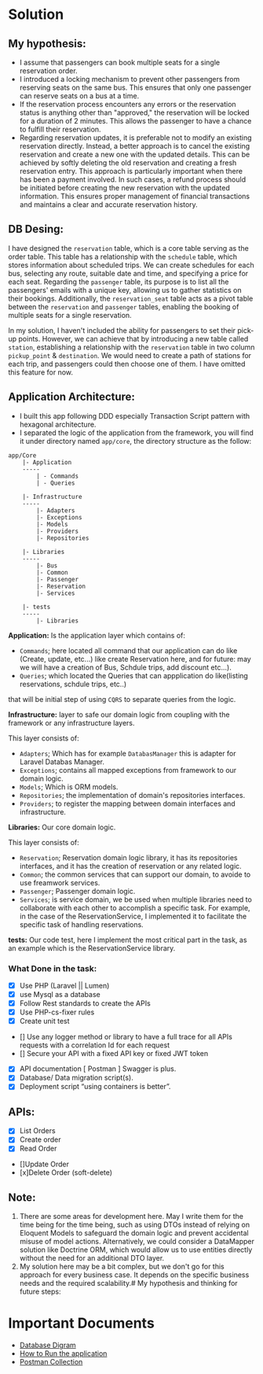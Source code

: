 # Solution

## My hypothesis:
- I assume that passengers can book multiple seats for a single reservation order.
- I introduced a locking mechanism to prevent other passengers from reserving seats on the same bus. This ensures that only one passenger can reserve seats on a bus at a time.
- If the reservation process encounters any errors or the reservation status is anything other than "approved," the reservation will be locked for a duration of 2 minutes. This allows the passenger to have a chance to fulfill their reservation.
- Regarding reservation updates, it is preferable not to modify an existing reservation directly. Instead, a better approach is to cancel the existing reservation and create a new one with the updated details. This can be achieved by softly deleting the old reservation and creating a fresh reservation entry. This approach is particularly important when there has been a payment involved. In such cases, a refund process should be initiated before creating the new reservation with the updated information. This ensures proper management of financial transactions and maintains a clear and accurate reservation history.

## DB Desing:
I have designed the `reservation` table, which is a core table serving as the order table. This table has a relationship with the `schedule` table, which stores information about scheduled trips. We can create schedules for each bus, selecting any route, suitable date and time, and specifying a price for each seat.
Regarding the `passenger` table, its purpose is to list all the passengers' emails with a unique key, allowing us to gather statistics on their bookings.
Additionally, the `reservation_seat` table acts as a pivot table between the `reservation` and `passenger` tables, enabling the booking of multiple seats for a single reservation.

In my solution, I haven't included the ability for passengers to set their pick-up points. However, we can achieve that by introducing a new table called `station`, establishing a relationship with the `reservation` table in two column `pickup_point` & `destination`. We would need to create a path of stations for each  trip, and passengers could then choose one of them. I have omitted this feature for now.


## Application Architecture:
- I built this app following DDD especially Transaction Script pattern with hexagonal architecture.
- I separated the logic of the application from the framework, you will find it under directory named `app/core`, the directory structure as the follow:

```
app/Core
    |- Application
    -----
        | - Commands
        | - Queries

    |- Infrastructure
    -----
        |- Adapters
        |- Exceptions
        |- Models
        |- Providers
        |- Repositories

    |- Libraries
    -----
        |- Bus
        |- Common
        |- Passenger
        |- Reservation
        |- Services

    |- tests
    -----
        |- Libraries

```

**Application:** Is the application layer which contains of:
- `Commands`; here located all command that our application can do like (Create, update, etc...)
    like create Reservation here, and for future: may we will have a creation of Bus, Schdule trips, add  discount etc...).
- `Queries`;
    which located the Queries that can appplication do like(listing reservations, schdule trips, etc..)

that will be initial step of using `CQRS` to separate queries from the logic.

**Infrastructure:** layer to safe our domain logic from coupling with the framework or any infrastructure layers.

This layer consists of:
- `Adapters`; Which has for example `DatabasManager` this is adapter for Laravel Databas Manager.
- `Exceptions`; contains all mapped exceptions from framework to our domain logic.
- `Models`; Which is ORM models.
- `Repositories`; the implementation of domain's repositories interfaces.
- `Providers`; to register the mapping between domain interfaces and infrastructure.

**Libraries:** Our core domain logic.

This layer consists of:
- `Reservation`; Reservation domain logic library, it has its repositories interfaces, and it has the creation of reservation or any related logic.
- `Common`; the common services that can support our domain, to avoide to use freamwork services.
- `Passenger`; Passenger domain logic.
- `Services`; is service domain, we be used when multiple libraries need to collaborate with each other to accomplish a specific task. For example, in the case of the ReservationService, I implemented it to facilitate the specific task of handling reservations.

**tests:** Our code test, here I implement the most critical part in the task, as an example which is the ReservationService library.



### What Done in the task:
- [x] Use PHP (Laravel || Lumen)
- [x] use Mysql as a database
- [x] Follow Rest standards to create the APIs
- [x] Use PHP-cs-fixer rules
- [x] Create unit test
- [] Use any logger method or library to have a full trace for all APIs requests with a correlation Id for each request
- [] Secure your API with a fixed API key or fixed JWT token
- [X] API documentation [ Postman ] Swagger is plus.
- [X] Database/ Data migration script(s).
- [X] Deployment script “using containers is better”.

## APIs:
- [x] List Orders
- [x] Create order
- [x] Read Order
- []Update Order
- [x]Delete Order (soft-delete)


Note:
--
1. There are some areas for development here. May I write them for the time being for the time being, such as using DTOs instead of relying on Eloquent Models to safeguard the domain logic and prevent accidental misuse of model actions. Alternatively, we could consider a DataMapper solution like Doctrine ORM, which would allow us to use entities directly without the need for an additional DTO layer.
2. My solution here may be a bit complex, but we don't go for this approach for every business case. It depends on the specific business needs and the required scalability.# My hypothesis and thinking for future steps:


# Important Documents
- [Database Digram](./ERD.png)
- [How to Run the application](./HowToRun.md)
- [Postman Collection](./Reservations.postman_collection.json)  
